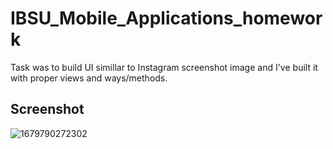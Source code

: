 # IBSU_Mobile_Applications_homework

Task was to build UI simillar to Instagram screenshot image and I've built it with proper views and ways/methods.

## Screenshot

![1679790272302](https://user-images.githubusercontent.com/85778941/227748770-5c370a8c-fc80-46bf-95d0-946b41756bac.jpg)
